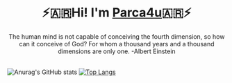 <div align="center">
	<h1>⚡🇦🇷Hi! I'm <a href="https://github.com/ReallReaper">Parca4u</a>🇦🇷⚡</h1>
	<div>The human mind is not capable of conceiving the fourth dimension, so how can it conceive of God? For whom a thousand years and a thousand dimensions are only one. -Albert Einstein</div>
	<br />
</div>

![Anurag's GitHub stats](https://github-readme-stats.vercel.app/api?username=ReallReaper&theme=buefy&show_icons=true) 
[![Top Langs](https://github-readme-stats.vercel.app/api/top-langs/?username=ReallReaper&layout=compact&theme=buefy)](https://github.com/anuraghazra/github-readme-stats)
